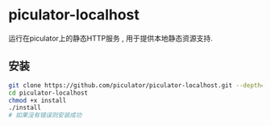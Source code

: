 # piculator-localhost

运行在piculator上的静态HTTP服务 , 用于提供本地静态资源支持.

## 安装

```sh
git clone https://github.com/piculator/piculator-localhost.git --depth=1
cd piculator-localhost
chmod +x install
./install
# 如果没有错误则安装成功
```

